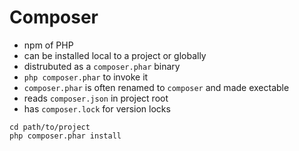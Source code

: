 # Composer

* npm of PHP
* can be installed local to a project or globally
* distrubuted as a `composer.phar` binary
* `php composer.phar` to invoke it
* `composer.phar` is often renamed to `composer` and made exectable
* reads `composer.json` in project root
* has `composer.lock` for version locks

```
cd path/to/project
php composer.phar install
```

